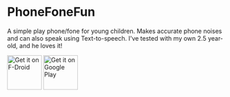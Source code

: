 # PhoneFoneFun

A simple play phone/fone for young children. Makes accurate phone noises and can also speak using Text-to-speech. I've tested with my own 2.5 year-old, and he loves it!

[<img src="https://f-droid.org/badge/get-it-on.png"
      alt="Get it on F-Droid"
      height="80">](https://f-droid.org/packages/com.quaap.phonefonefun/)
[<img src="https://play.google.com/intl/en_us/badges/images/generic/en-play-badge.png"
      alt="Get it on Google Play"
      height="80">](https://play.google.com/store/apps/details?id=com.quaap.phonefonefun)
